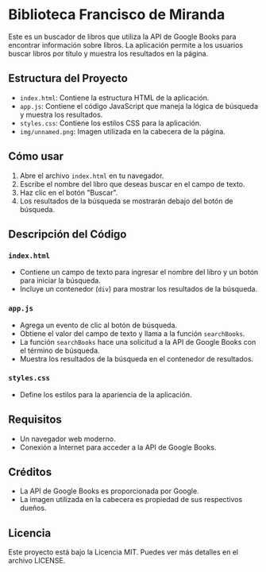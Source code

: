 # Biblioteca Francisco de Miranda

Este es un buscador de libros que utiliza la API de Google Books para encontrar información sobre libros. La aplicación permite a los usuarios buscar libros por título y muestra los resultados en la página.

## Estructura del Proyecto

- `index.html`: Contiene la estructura HTML de la aplicación.
- `app.js`: Contiene el código JavaScript que maneja la lógica de búsqueda y muestra los resultados.
- `styles.css`: Contiene los estilos CSS para la aplicación.
- `img/unnamed.png`: Imagen utilizada en la cabecera de la página.

## Cómo usar

1. Abre el archivo `index.html` en tu navegador.
2. Escribe el nombre del libro que deseas buscar en el campo de texto.
3. Haz clic en el botón "Buscar".
4. Los resultados de la búsqueda se mostrarán debajo del botón de búsqueda.

## Descripción del Código

### `index.html`

- Contiene un campo de texto para ingresar el nombre del libro y un botón para iniciar la búsqueda.
- Incluye un contenedor (`div`) para mostrar los resultados de la búsqueda.

### `app.js`

- Agrega un evento de clic al botón de búsqueda.
- Obtiene el valor del campo de texto y llama a la función `searchBooks`.
- La función `searchBooks` hace una solicitud a la API de Google Books con el término de búsqueda.
- Muestra los resultados de la búsqueda en el contenedor de resultados.

### `styles.css`

- Define los estilos para la apariencia de la aplicación.

## Requisitos

- Un navegador web moderno.
- Conexión a Internet para acceder a la API de Google Books.

## Créditos

- La API de Google Books es proporcionada por Google.
- La imagen utilizada en la cabecera es propiedad de sus respectivos dueños.

## Licencia

Este proyecto está bajo la Licencia MIT. Puedes ver más detalles en el archivo LICENSE.
